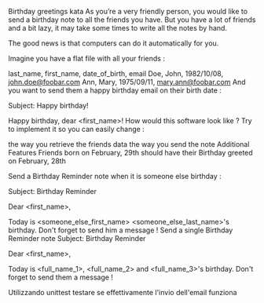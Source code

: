 Birthday greetings kata
As you’re a very friendly person, you would like to send a birthday note to all the friends you have. But you have a lot of friends and a bit lazy, it may take some times to write all the notes by hand.

The good news is that computers can do it automatically for you.

Imagine you have a flat file with all your friends :

last_name, first_name, date_of_birth, email
Doe, John, 1982/10/08, john.doe@foobar.com
Ann, Mary, 1975/09/11, mary.ann@foobar.com
And you want to send them a happy birthday email on their birth date :

Subject: Happy birthday!

Happy birthday, dear <first_name>!
How would this software look like ? Try to implement it so you can easily change :

the way you retrieve the friends data
the way you send the note
Additional Features
Friends born on February, 29th should have their Birthday greeted on February, 28th

Send a Birthday Reminder note when it is someone else birthday :

Subject: Birthday Reminder

Dear <first_name>,

Today is <someone_else_first_name> <someone_else_last_name>'s birthday.
Don't forget to send him a message !
Send a single Birthday Reminder note
Subject: Birthday Reminder

Dear <first_name>,

Today is <full_name_1>, <full_name_2> and <full_name_3>'s birthday.
Don't forget to send them a message !

Utilizzando unittest testare se effettivamente l'invio dell'email funziona